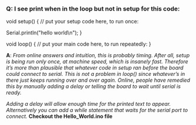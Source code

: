 ### Q: I see print when in the loop but not in setup for this code:
void setup() {
  // put your setup code here, to run once:
  
  Serial.println("hello world\n");
}

void loop() {
  // put your main code here, to run repeatedly:
}

**A**: *From online answers and intuition, this is probably timing. After all, setup is being run only once, at machine speed, which is insanely fast. Therefore it’s more than plausible that whatever code in setup ran before the board could connect to serial. This is not a problem in loop() since whatever’s in there just keeps running over and over again. Online, people have remedied this by manually adding a delay or telling the board to wait until serial is ready.*

*Adding a delay will allow enough time for the printed text to appear. Alternatively you can add a while statement that waits for the serial port to connect.* **Checkout the Hello_World.ino file**
